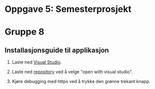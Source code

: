 # Oppgave 5: Semesterprosjekt
# Gruppe 8
## Installasjonsguide til applikasjon

1) Laste ned [Visual Studio](https://visualstudio.microsoft.com/thank-you-downloading-visual-studio/?sku=Community&channel=Release&version=VS2022&source=VSLandingPage&cid=2030&passive=false).

2) Laste ned [repository](https://github.com/kevinggundersen/Prosjektoppgave-218) ved å velge "open with visual studio".

3) Kjøre debugging med https ved å trykke den grønne trekant knapp.
